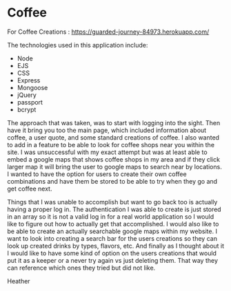 # Coffee
For Coffee Creations :
https://guarded-journey-84973.herokuapp.com/

The technologies used in this application include:
+ Node
+ EJS
+ CSS
+ Express
+ Mongoose
+ jQuery
+ passport
+ bcrypt

The approach that was taken, was to start with logging into the sight. Then have it bring you too the main page, which included information about coffee, a user quote, and some standard creations of coffee. I also wanted to add in a feature to be able to look for coffee shops near you within the site. I was unsuccessful with my exact attempt but was at least able to embed a google maps that shows coffee shops in my area and if they click larger map it will bring the user to google maps to search near by locations. I wanted to have the option for users to create their own coffee combinations and have them be stored to be able to try when they go and get coffee next.

Things that I was unable to accomplish but want to go back too is actually having a proper log in. The authentication I was able to create is just stored in an array so it is not a valid log in for a real world application so I would like to figure out how to actually get that accomplished. I would also like to be able to create an actually searchable google maps within my website. I want to look into creating a search bar for the users creations so they can look up created drinks by types, flavors, etc. And finally as I thought about it I would like to have some kind of option on the users creations that would put it as a keeper or a never try again vs just deleting them. That way they can reference which ones they tried but did not like.  

Heather
